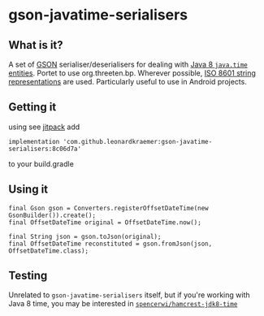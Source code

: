 # gson-javatime-serialisers

## What is it?

A set of [GSON][1] serialiser/deserialisers for dealing with [Java 8 `java.time` entities][2]. Portet to use org.threeten.bp.  Wherever possible, [ISO 8601 string representations](http://en.wikipedia.org/wiki/ISO_8601) are used.
Particularly useful to use in Android projects.

## Getting it

using see [jitpack][4]
add 
````
implementation 'com.github.leonardkraemer:gson-javatime-serialisers:8c06d7a'
````
to your build.gradle

## Using it

````
final Gson gson = Converters.registerOffsetDateTime(new GsonBuilder()).create();
final OffsetDateTime original = OffsetDateTime.now();

final String json = gson.toJson(original);
final OffsetDateTime reconstituted = gson.fromJson(json, OffsetDateTime.class);
````

## Testing

Unrelated to `gson-javatime-serialisers` itself, but if you're working with Java 8 time, you may be interested in [`spencerwi/hamcrest-jdk8-time`][3]


[1]: https://code.google.com/p/google-gson/
[2]: http://docs.oracle.com/javase/8/docs/api/java/time/package-summary.html
[3]: https://github.com/spencerwi/hamcrest-jdk8-time
[4]: https://jitpack.io/
